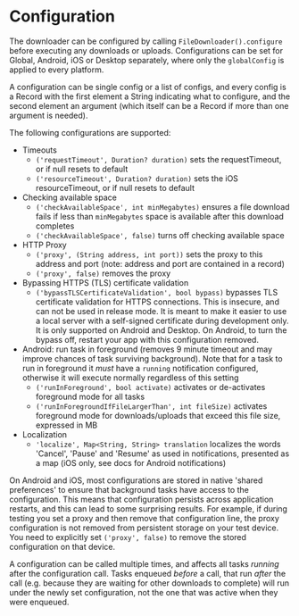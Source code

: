# Configuration

The downloader can be configured by calling `FileDownloader().configure` before executing any downloads or uploads. Configurations can be set for Global, Android, iOS or Desktop separately, where only the `globalConfig` is applied to every platform.

A configuration can be single config or a list of configs, and every config is a Record with the first element a String indicating what to configure, and the second element an argument (which itself can be a Record if more than one argument is needed).

The following configurations are supported:
* Timeouts
  - `('requestTimeout', Duration? duration)` sets the requestTimeout, or if null resets to default
  - `('resourceTimeout', Duration? duration)` sets the iOS resourceTimeout, or if null resets to default
* Checking available space
  - `('checkAvailableSpace', int minMegabytes)` ensures a file download fails if less than `minMegabytes` space is available after this download completes
  - `('checkAvailableSpace', false)` turns off checking available space
* HTTP Proxy
  - `('proxy', (String address, int port))` sets the proxy to this address and port (note: address and port are contained in a record)
  - `('proxy', false)` removes the proxy
* Bypassing HTTPS (TLS) certificate validation
  - `('bypassTLSCertificateValidation', bool bypass)`  bypasses TLS certificate validation for HTTPS connections. This is insecure, and can not be used in release mode. It is meant to make it easier to use a local server with a self-signed certificate during development only. It is only supported on Android and Desktop. On Android, to turn the bypass off, restart your app with this configuration removed.
* Android: run task in foreground (removes 9 minute timeout and may improve chances of task surviving background). Note that for a task to run in foreground it _must_ have a `running` notification configured, otherwise it will execute normally regardless of this setting
  - `('runInForeground', bool activate)` activates or de-activates foreground mode for all tasks
  - `('runInForegroundIfFileLargerThan', int fileSize)` activates foreground mode for downloads/uploads that exceed this file size, expressed in MB
* Localization
  - `'localize', Map<String, String> translation` localizes the words 'Cancel', 'Pause' and 'Resume' as used in notifications, presented as a map (iOS only, see docs for Android notifications)

On Android and iOS, most configurations are stored in native 'shared preferences' to ensure that background tasks have access to the configuration. This means that configuration persists across application restarts, and this can lead to some surprising results. For example, if during testing you set a proxy and then remove that configuration line, the proxy configuration is not removed from persistent storage on your test device. You need to explicitly set `('proxy', false)` to remove the stored configuration on that device. 

A configuration can be called multiple times, and affects all tasks *running* after the configuration call. Tasks enqueued _before_ a call, that run _after_ the call (e.g. because they are waiting for other downloads to complete) will run under the newly set configuration, not the one that was active when they were enqueued.
